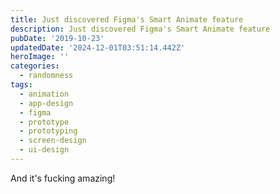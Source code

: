 ```yaml
---
title: Just discovered Figma's Smart Animate feature
description: Just discovered Figma's Smart Animate feature
pubDate: '2019-10-23'
updatedDate: '2024-12-01T03:51:14.442Z'
heroImage: ''
categories:
  - randomness
tags:
  - animation
  - app-design
  - figma
  - prototype
  - prototyping
  - screen-design
  - ui-design
---
```


And it's fucking amazing!
